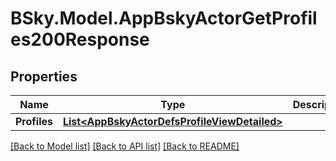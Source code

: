 # BSky.Model.AppBskyActorGetProfiles200Response

## Properties

Name | Type | Description | Notes
------------ | ------------- | ------------- | -------------
**Profiles** | [**List&lt;AppBskyActorDefsProfileViewDetailed&gt;**](AppBskyActorDefsProfileViewDetailed.md) |  | 

[[Back to Model list]](../README.md#documentation-for-models) [[Back to API list]](../README.md#documentation-for-api-endpoints) [[Back to README]](../README.md)

